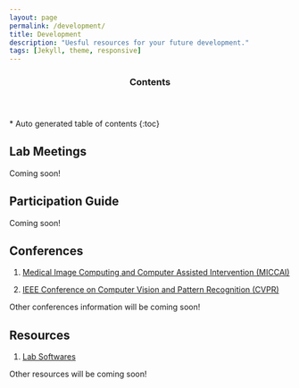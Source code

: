 ```yaml
---
layout: page
permalink: /development/
title: Development
description: "Uesful resources for your future development."
tags: [Jekyll, theme, responsive]
---
```


<section id="table-of-contents" class="toc">
  <header>
    <h3 >Contents</h3>
  </header>
<div id="drawer" markdown="1">
*  Auto generated table of contents
{:toc}
</div>
</section><!-- /#table-of-contents -->

## Lab Meetings
Coming soon!


## Participation Guide
Coming soon!


## Conferences

1. [Medical Image Computing and Computer Assisted Intervention (MICCAI)](www.miccai.org)

2. [IEEE Conference on Computer Vision and Pattern Recognition (CVPR)](www.pamitc.org/cvpr14)


Other conferences information will be coming soon!


## Resources
1. [Lab Softwares](http://bkandel.github.io/PICSL_Howto//lab-software/)

Other resources will be coming soon!


